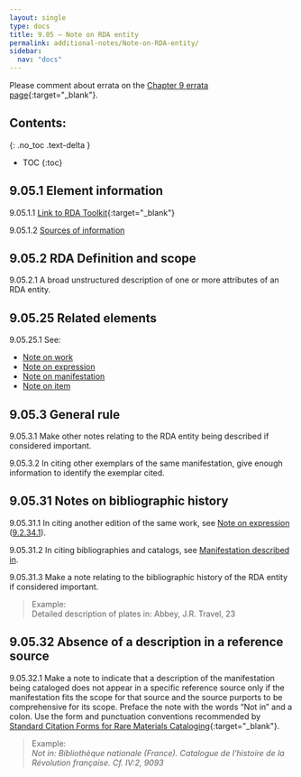 ```yaml
---
layout: single
type: docs
title: 9.05 — Note on RDA entity
permalink: additional-notes/Note-on-RDA-entity/
sidebar:
  nav: "docs"
---
```


Please comment about errata on the [Chapter 9 errata page](https://docs.google.com/document/d/1O-4HOsrSwNPkw28P9J9SWmJv0cwGZ0DGGSfXrEWaaO0/edit#bookmark=id.9nyfx1dmkdu9){:target="_blank"}.

## Contents:
{: .no_toc .text-delta }

- TOC
{:toc}

## 9.05.1 Element information

<a name="9.05.1.1">9.05.1.1</a> [Link to RDA Toolkit](https://beta.rdatoolkit.org/Content/Index?externalId=en-US_ala-1c343ca4-f0a4-3aa8-9918-6bf04e919d96){:target="_blank"}

<a name="9.05.1.2">9.05.1.2</a> [Sources of information](/DCRMR/additional-notes/#9011-sources-of-information)

## 9.05.2 RDA Definition and scope

<a name="9.05.2.1">9.05.2.1</a> A broad unstructured description of one or more attributes of an RDA entity.

## 9.05.25 Related elements

<a name="9.05.25.1">9.05.25.1</a> See: 

+ [Note on work](/DCRMR/additional-notes/Note-on-work/)
+ [Note on expression](/DCRMR/additional-notes/Note-on-expression/)
+ [Note on manifestation](/DCRMR/additional-notes/Note-on-manifestation/)
+ [Note on item](/DCRMR/additional-notes/Note-on-item/)

## 9.05.3 General rule

<a name="9.05.3.1">9.05.3.1</a> Make other notes relating to the RDA entity being described if considered important.

<a name="9.05.3.2">9.05.3.2</a> In citing other exemplars of the same manifestation, give enough information to identify the exemplar cited.

## 9.05.31 Notes on bibliographic history

<a name="9.05.31.1">9.05.31.1</a> In citing another edition of the same work, see [Note on expression](/DCRMR/additional-notes/Note-on-expression/) ([9.2.34.1](/DCRMR/additional-notes/Note-on-expression/#9.2.34.1)).

<a name="9.05.31.2">9.05.31.2</a> In citing bibliographies and catalogs, see [Manifestation described in](/DCRMR/additional-notes/Manifestation-described-in/).

<a name="9.05.31.3">9.05.31.3</a> Make a note relating to the bibliographic history of the RDA entity if considered important.

>Example:  
>Detailed description of plates in: Abbey, J.R. Travel, 23

## 9.05.32 Absence of a description in a reference source

<a name="9.05.32.1">9.05.32.1</a> Make a note to indicate that a description of the manifestation being cataloged does not appear in a specific reference source only if the manifestation fits the scope for that source and the source purports to be comprehensive for its scope. Preface the note with the words “Not in” and a colon. Use the form and punctuation conventions recommended by [Standard Citation Forms for Rare Materials Cataloging](https://rbms.info/scf/){:target="_blank"}.

>Example:  
><CITE>Not in: Bibliothèque nationale (France). Catalogue de l’histoire de la Révolution française. Cf. IV:2, 9093</CITE>
